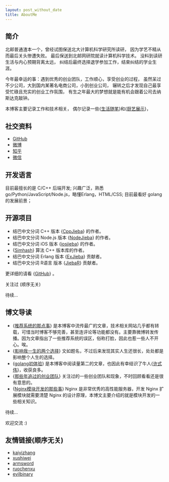 ```yaml
---
layout: post_without_date
title: AboutMe
---
```


## 简介

北邮普通渣本一个，曾经试图保送北大计算机科学研究所读研，
因为学艺不精从而最后关头惨遭失败。
最后保送到北邮网研院就读计算机科学技术。
没料到读研生活与内心预期背离太远，
纠结后最终选择退学参加工作，结束纠结的学业生涯。

今年最幸运的事：遇到优秀的创业团队，工作顺心，享受创业的过程，
虽然呆过不少公司，大到国内某著名电商公司，小到创业公司，
辗转之后才发现自己最享受忙碌且充实的创业工作氛围，
有生之年最大的梦想就是能有机会跟着公司去纳斯达克敲钟。

本博客主要记录工作和技术相关，
偶尔记录一些{[生活随笔]}和{[厨艺展示]}，

## 社交资料

+ [GitHub]
+ [微博]
+ [知乎]
+ [微信]

## 开发语言

目前最擅长的是 C/C++ 后端开发;
兴趣广泛，熟悉 go/Python/JavaScript/Node.js，略懂Erlang，HTML/CSS;
目前最看好 golang 的发展前景；

## 开源项目

- 结巴中文分词 C++ 版本 {[CppJieba]} 的作者。
- 结巴中文分词 Node.js 版本 {[NodeJieba]} 的作者。
- 结巴中文分词 iOS 版本 {[iosjieba]} 的作者。
- {[Simhash]} 算法 C++ 版本库的作者。
- 结巴中文分词 Erlang 版本 {[ExJieba]} 贡献者。
- 结巴中文分词 R语言 版本 {[JiebaR]} 贡献者。

更详细的请看 {[GitHub]} 。

关注过 (顺序无关)

待续...


## 博文导读

- {[推荐系统的那点事]}      是本博客中流传最广的文章，技术相关网站几乎都有转载，可惜当时博客不够完善，甚至连评论等功能都没有。主要靠微博转发传播。因为文章指出了一些推荐系统的误区，俗称打脸，因此也惹一些人不开心。唉。
- {[影响我一生的两个选择]}  文如题名，不过后来发现其实人生还很长，处处都是影响整个人生的选择。
- {[golang初体验]}          是本博客中阅读量第二的文章，也因此有幸结识了牛人{[许式伟]}，收获良多。
- {[那些年追过的创业团队]} 关注过的一些创业团队和现象，不时回顾看看还是很有意思的。
- {[Nginx模块开发的那些事]} Nginx 是非常优秀的高性能服务器，开发 Nginx 扩展模块就需要清楚 Nginx 的设计原理，本博文主要介绍的就是模块开发的一些相关知识。

待续...

欢迎交流 :)

## 友情链接(顺序无关)

+ [kaiyizhang]
+ [xushiwei]
+ [armsword]
+ [ruochenxu]
+ [evilbinary]

[生活随笔]:http://yanyiwu.com/moments/moment.html
[厨艺展示]:http://yanyiwu.com/cooking-in-life.html
[Jieba]:https://github.com/fxsjy/jieba
[CppJieba]:http://github.com/yanyiwu/cppjieba
[NodeJieba]:http://github.com/yanyiwu/nodejieba
[iosjieba]:http://github.com/yanyiwu/iosjieba
[推荐系统的那点事]:http://yanyiwu.com/work/2014/06/01/tuijian-xitong-de-nadianshi.html
[GitHub]:http://github.com/yanyiwu
[golang初体验]:http://yanyiwu.com/work/2014/08/11/golang-chutiyan.html
[Simhash]:http://github.com/yanyiwu/simhash
[Nginx模块开发的那些事]:http://yanyiwu.com/work/2014/09/21/nginx-module-development-stuff.html
[ExJieba]:https://github.com/falood/exjieba
[JiebaR]:https://github.com/qinwf/jiebaR
[许式伟]:http://xushiwei.com/
[影响我一生的两个选择]:http://yanyiwu.com/life/2014/10/11/choices-change-my-life.html
[那些年追过的创业团队]:http://yanyiwu.com/work/2014/08/21/naxienian-startup.html
[ruochenxu]:http://cstdlib.com/
[xushiwei]:http://xushiwei.com/
[armsword]:http://armsword.com
[kaiyizhang]:http://luckykaiyi.com/
[evilbinary]:http://evilbinary.org/

[微博]:http://weibo.com/buptwyy
[微信]:http://7viirv.com1.z0.glb.clouddn.com/5a7d1b5c0d_yanyiwu_personal_qrcodes.jpg
[知乎]:http://www.zhihu.com/people/bu-shi-wo-gan-de-17
